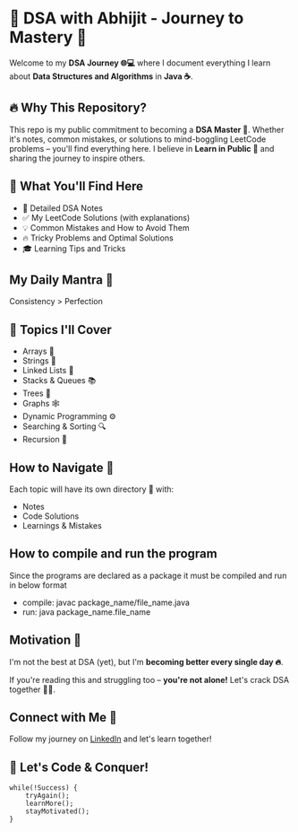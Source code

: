 # 🚀 DSA with Abhijit - Journey to Mastery 💪

Welcome to my **DSA Journey 🌐💻** where I document everything I learn about **Data Structures and Algorithms** in **Java ☕**.

## 🔥 Why This Repository?
This repo is my public commitment to becoming a **DSA Master 💪**. Whether it's notes, common mistakes, or solutions to mind-boggling LeetCode problems – you'll find everything here. I believe in **Learn in Public 📢** and sharing the journey to inspire others.

## 🎯 What You'll Find Here
- 📒 Detailed DSA Notes
- ✅ My LeetCode Solutions (with explanations)
- 💡 Common Mistakes and How to Avoid Them
- 🔥 Tricky Problems and Optimal Solutions
- 🎓 Learning Tips and Tricks

## My Daily Mantra 🌟
Consistency > Perfection

## 📌 Topics I'll Cover
- Arrays 🧱
- Strings 🎯
- Linked Lists 🔗
- Stacks & Queues 📚
- Trees 🌳
- Graphs 🕸️
- Dynamic Programming ⚙️
- Searching & Sorting 🔍
- Recursion 🔁

## How to Navigate 🚢
Each topic will have its own directory 📂 with:
- Notes
- Code Solutions
- Learnings & Mistakes

## How to compile and run the program
Since the programs are declared as a package it must be compiled and run in below format
- compile: javac package_name/file_name.java
- run: java package_name.file_name

## Motivation 🚨
I'm not the best at DSA (yet), but I'm **becoming better every single day 🔥**.

If you're reading this and struggling too – **you're not alone!** Let's crack DSA together 💪🚀.

## Connect with Me 🔗
Follow my journey on [LinkedIn](https://www.linkedin.com/in/abhijitzende) and let's learn together!

## 💪 Let's Code & Conquer!

```
while(!Success) {
    tryAgain();
    learnMore();
    stayMotivated();
}
```